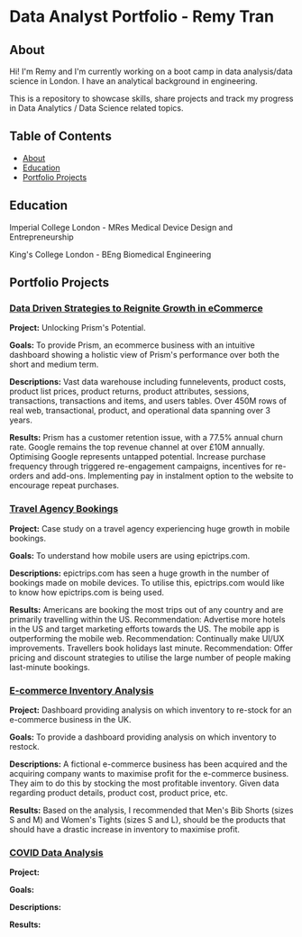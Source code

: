 # Data Analyst Portfolio - Remy Tran
## About

Hi! I'm Remy and I'm currently working on a boot camp in data analysis/data science in London. I have an analytical background in engineering.

This is a repository to showcase skills, share projects and track my progress in Data Analytics / Data Science related topics.

## Table of Contents
- [About](https://github.com/remytr/Data_Analyst_Portfolio/blob/main/README.md#about)
- [Education](https://github.com/remytr/Data_Analyst_Portfolio/blob/main/README.md#education)
- [Portfolio Projects](https://github.com/remytr/Data_Analyst_Portfolio/blob/main/README.md#portfolio-projects)

## Education
Imperial College London - MRes Medical Device Design and Entrepreneurship

King's College London - BEng Biomedical Engineering

## Portfolio Projects
### [Data Driven Strategies to Reignite Growth in eCommerce](https://github.com/remytr/Data-Driven-Strategies-to-Reignite-Growth-in-eCommerce)
**Project:** Unlocking Prism's Potential.

**Goals:** To provide Prism, an ecommerce business with an intuitive dashboard showing a holistic view of Prism's performance over both the short and medium term.

**Descriptions:** Vast data warehouse including funnelevents, product costs, product list prices, product returns, product attributes, sessions, transactions, transactions and items, and users tables. Over 450M rows of real web, transactional, product, and operational data spanning over 3 years.

**Results:** Prism has a customer retention issue, with a 77.5% annual churn rate. Google remains the top revenue channel at over £10M annually. Optimising Google represents untapped potential. Increase purchase frequency through triggered re-engagement campaigns, incentives for re-orders and add-ons. Implementing pay in instalment option to the website to encourage repeat purchases.

### [Travel Agency Bookings](https://github.com/remytr/Travel_Agency_Bookings)
**Project:** Case study on a travel agency experiencing huge growth in mobile bookings.

**Goals:**
To understand how mobile users are using epictrips.com.

**Descriptions:**
epictrips.com has seen a huge growth in the number of bookings made on mobile devices. To utilise this, epictrips.com would like to know how epictrips.com is being used.

**Results:**
Americans are booking the most trips out of any country and are primarily travelling within the US. Recommendation: Advertise more hotels in the US and target marketing efforts towards the US. The mobile app is outperforming the mobile web. Recommendation: Continually make UI/UX improvements. Travellers book holidays last minute. Recommendation: Offer pricing and discount strategies to utilise the large number of people making last-minute bookings.



### [E-commerce Inventory Analysis](https://github.com/remytr/Ecommerce_Products)
**Project:** Dashboard providing analysis on which inventory to re-stock for an e-commerce business in the UK.

**Goals:** To provide a dashboard providing analysis on which inventory to restock.

**Descriptions:** A fictional e-commerce business has been acquired and the acquiring company wants to maximise profit for the e-commerce business. They aim to do this by stocking the most profitable inventory. Given data regarding product details, product cost, product price, etc.

**Results:** Based on the analysis, I recommended that Men's Bib Shorts (sizes S and M) and Women's Tights (sizes S and L), should be the products that should have a drastic increase in inventory to maximise profit.

### [COVID Data Analysis](https://github.com/remytr/COVID_Analysis)
**Project:**

**Goals:**

**Descriptions:**

**Results:**

